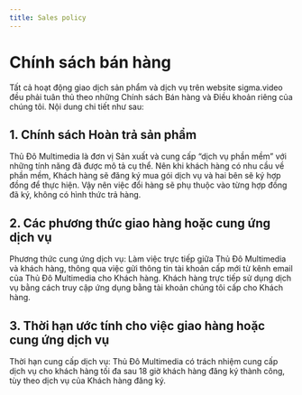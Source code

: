 ```yaml
---
title: Sales policy
---
```

# Chính sách bán hàng


Tất cả hoạt động giao dịch sản phẩm và dịch vụ trên website sigma.video đều phải tuân thủ theo những Chính sách Bán hàng và Điều khoản riêng của chúng tôi. Nội dung chi tiết như sau:

## 1. Chính sách Hoàn trả sản phẩm

Thủ Đô Multimedia là đơn vị Sản xuất và cung cấp “dịch vụ phần mềm” với những tính năng đã được mô tả cụ thể. Nên khi khách hàng có nhu cầu về phần mềm, Khách hàng sẽ đăng ký mua gói dịch vụ và hai bên sẽ ký hợp đồng để thực hiện. Vậy nên việc đổi hàng sẽ phụ thuộc vào từng hợp đồng đã ký, không có hình thức trả hàng.

## 2. Các phương thức giao hàng hoặc cung ứng dịch vụ
Phương thức cung ứng dịch vụ: Làm việc trực tiếp giữa Thủ Đô Multimedia và khách hàng, thông qua việc gửi thông tin tài khoản cấp mới từ kênh email của Thủ Đô Multimedia cho Khách hàng. Khách hàng trực tiếp sử dụng dịch vụ bằng cách truy cập ứng dụng bằng tài khoản chúng tôi cấp cho Khách hàng.

## 3. Thời hạn ước tính cho việc giao hàng hoặc cung ứng dịch vụ
Thời hạn cung cấp dịch vụ: Thủ Đô Multimedia có trách nhiệm cung cấp dịch vụ cho khách hàng tối đa sau 18 giờ khách hàng đăng ký thành công, tùy theo dịch vụ của Khách hàng đăng ký.
